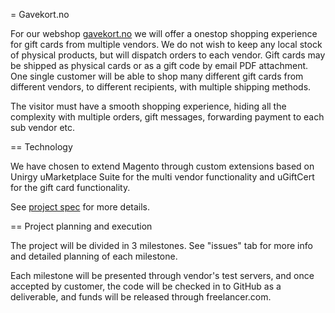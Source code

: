 = Gavekort.no

For our webshop [gavekort.no](www.gavekort.no) we will offer a one­stop shopping experience for gift cards from multiple vendors.
We do not wish to keep any local stock of physical products, but will dispatch orders to each vendor. 
Gift cards may be shipped as physical cards or as a gift code by email PDF attachment. 
One single customer will be able to shop many different gift cards from different vendors, 
to different recipients, with multiple shipping methods.

The visitor must have a smooth shopping experience, hiding all the complexity with multiple orders, 
gift messages, forwarding payment to each sub vendor etc.

== Technology

We have chosen to extend Magento through custom extensions based on Unirgy uMarketplace Suite 
for the multi vendor functionality and uGiftCert for the gift card functionality.

See [project spec](https://dl.dropboxusercontent.com/u/20080302/Develop%20Magento%20extensions%20for%20multi-vendor%20gift%20cards%20%28update%20may%203rd%29.pdf)
for more details.

== Project planning and execution

The project will be divided in 3 milestones. See "issues" tab for more info and detailed planning of each milestone.

Each milestone will be presented through vendor's test servers, and once accepted by customer, the code will be checked
in to GitHub as a deliverable, and funds will be released through freelancer.com.
